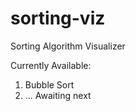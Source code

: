 # sorting-viz
Sorting Algorithm Visualizer

Currently Available:

1) Bubble Sort
2) ... Awaiting next
